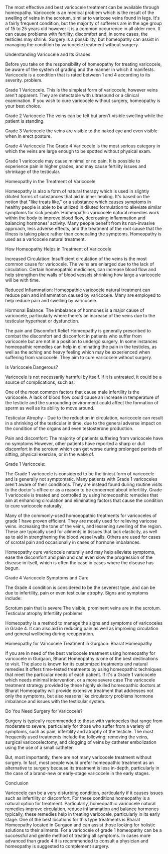 The most effective and  best varicocele treatment can be available through homeopathy. Varicocele is an medical problem which is the result of the swelling of veins in the scrotum, similar to varicose veins found in legs. It's a fairly frequent condition, but the majority of sufferers are in the age group of 15 to 25 years old however it is a common occurrence in all older men. It can cause problems with fertility, discomfort and, in some cases, the testicles may shrink. Surgery is a possibility, but homeopathy can assist in managing the condition by varicocele treatment without surgery.

Understanding Varicocele and Its Grades

Before you take on the responsibility of homeopathy for treating varicocele, be aware of the system of grading and the manner in which it manifests. Varicocele is a condition that is rated between 1 and 4 according to its severity. problem.

Grade 1 Varicocele. This is the simplest form of varicocele, however veins aren't apparent. They are detectable with ultrasound or a clinical examination. If you wish to cure varicocele without surgery, homeopathy is your best choice.

Grade 2 Varicocele The veins can be felt but aren't visible swelling while the patient is standing.

Grade 3 Varicocele the veins are visible to the naked eye and even visible when in erect posture.

Grade 4 Varicocele The Grade 4 Varicocele is the most serious category in which the veins are large enough to be spotted without physical exam.

Grade 1 varicocele may cause minimal or no pain. It is possible to experience pain in higher grades, and may cause fertility issues and shrinkage of the testicular.

Homeopathy in the Treatment of Varicocele

Homeopathy is also a form of natural therapy which is used in slightly diluted forms of substances that aid in inner healing. It's based on the notion that "like treats like," or a substance which causes symptoms in healthy people is able to be utilized in diluted formulation to alleviate similar symptoms for sick people. Homeopathic varicocele natural remedies work within the body to improve blood flow, decreasing inflammation and balancing hormones' activity. Many people benefit from its non-invasive approach, less adverse effects, and the treatment of the root cause that the illness is taking place rather than concealing the symptoms. Homeopathy is used as a varicocele natural treatment.

How Homeopathy Helps in Treatment of Varicocele

Increased Circulation: Insufficient circulation of the veins is the most common cause for varicocele. The veins are enlarged due to the lack of circulation. Certain homeopathic medicines, can increase blood flow and help strengthen the walls of blood vessels shrinking how large a varicocele will be with time.

Reduced Inflammation: Homeopathic varicocele natural treatment can reduce pain and inflammation caused by varicocele. Many are employed to help reduce pain and swelling by varicocele.

Hormonal Balance: The imbalance of hormones is a major cause of varicocele, particularly where there's an increase of the veins due to the testicular hyperheat or dysfunction.

The pain and Discomfort Relief Homeopathy is generally prescribed to combat the discomfort and discomfort in patients who suffer from varicocele but are not in a position to undergo surgery. In some instances homeopathic remedies can help in eliminating the pain in the testicles, as well as the aching and heavy feeling which may be experienced when suffering from varicocele. They aim to cure varicocele without surgery.

Is Varicocele Dangerous?

Varicocele is not necessarily harmful by itself. If it is untreated, it could be a source of complications, such as:

One of the most common factors that cause male infertility is the varicocele. A lack of blood flow could cause an increase in temperature of the testicle and the surrounding environment could affect the formation of sperm as well as its ability to move around.

Testicular Atrophy - Due to the reduction in circulation, varicocele can result in a shrinking of the testicular in time, due to the general adverse impact on the condition of the organs and even testosterone production.

Pain and discomfort: The majority of patients suffering from varicocele have no symptoms However, other patients have reported a sharp or dull discomfort in the scrotum which can get worse during prolonged periods of sitting, physical exercise, or in the wake of.

Grade 1 Varicocele:

The Grade 1 varicocele is considered to be the tiniest form of varicocele and is generally not symptomatic. Many patients with Grade 1 varicoceles aren't aware of their conditions. They are instead found during routine visits to the doctor's office or as a reason to be concerned about infertility. Grade 1 varicocele is treated and controlled by using homeopathic remedies that aim at enhancing circulation and eliminating factors that cause the condition to cure varicocele naturally.

Many of the commonly-used homoeopathic treatments for varicoceles of grade 1 have proven efficient. They are mostly used for relieving varicose veins. increasing the tone of the veins, and lessening swelling of the region. These are typically used for ailments in tissues that lack elasticity, as well as to aid in strengthening the blood vessel walls. Others are used for cases of scrotal pain and occasionally in cases of hormone imbalances.

Homeopathy cure varicocele naturally and may help alleviate symptoms, ease the discomfort and pain and can even slow the progression of the disease in itself, which is often the case in cases where the disease has begun.

Grade 4 Varicocele Symptoms and Cure

The Grade 4 condition is considered to be the severest type, and can be due to infertility, pain or even testicular atrophy. Signs and symptoms include:

Scrotum pain that is severe
The visible, prominent veins are in the scrotum.
Testicular atrophy
Infertility problems

Homeopathy is a method to manage the signs and symptoms of varicoceles in Grade 4. It can also aid in reducing pain as well as improving circulation and general wellbeing during recuperation.

Homeopathy for Varicocele Treatment in Gurgaon: Bharat Homeopathy

If you are in need of the best varicocele treatment using homeopathy for varicocele in Gurgaon, Bharat Homeopathy is one of the best destinations to visit. The place is known for its customized treatments and natural remedies It offers time-tested treatments by using homeopathic techniques that meet the particular needs of each patient. If it's a Grade 1 varicocele which needs minimal intervention, or a more severe case The varicocele treatment strategy provided by these highly skilled homeopathic doctors at Bharat Homeopathy will provide extensive treatment that addresses not only the symptoms, but also reasons like circulatory problems hormone imbalance and issues with the testicular system.

Do You Need Surgery for Varicocele?

Surgery is typically recommended to those with varicoceles that range from moderate to severe, particularly for those who suffer from a variety of symptoms, such as pain, infertility and atrophy of the testicle. The most frequently used treatments include the following: removing the veins, surgical varicocelectomy, and clogging of veins by catheter embolization using the use of a small catheter.

But, most importantly, there are not many varicocele treatment without surgery. In fact, most people would prefer homeopathic treatment as an alternative to surgery because its treatment is less in-depth, particularly in the case of a brand-new or early-stage varicocele in the early stages.

Conclusion

Varicocele can be a very disturbing condition, particularly if it causes issues such as infertility or discomfort. For these conditions homeopathy is a natural option for treatment. Particularly, homeopathic varicocele natural remedies improve circulation, reduce inflammation and balance hormones typically, these remedies help in treating varicocele, particularly in its early stage. One of the best locations for this type treatments is Bharat Homeopathy located in Gurgaon and can assist those looking for holistic solutions to their ailments. For a varicocele of grade 1 homeopathy can be a successful and gentle method of treating all symptoms. In cases more advanced than grade 4 it is recommended to consult a physician and homeopathy is suggested to complement surgery.
